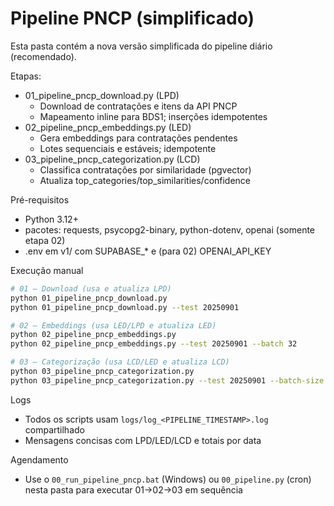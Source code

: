 # Pipeline PNCP (simplificado)

Esta pasta contém a nova versão simplificada do pipeline diário (recomendado).

Etapas:
- 01_pipeline_pncp_download.py (LPD)
  - Download de contratações e itens da API PNCP
  - Mapeamento inline para BDS1; inserções idempotentes
- 02_pipeline_pncp_embeddings.py (LED)
  - Gera embeddings para contratações pendentes
  - Lotes sequenciais e estáveis; idempotente
- 03_pipeline_pncp_categorization.py (LCD)
  - Classifica contratações por similaridade (pgvector)
  - Atualiza top_categories/top_similarities/confidence

Pré-requisitos
- Python 3.12+
- pacotes: requests, psycopg2-binary, python-dotenv, openai (somente etapa 02)
- .env em v1/ com SUPABASE_* e (para 02) OPENAI_API_KEY

Execução manual
```bash
# 01 – Download (usa e atualiza LPD)
python 01_pipeline_pncp_download.py
python 01_pipeline_pncp_download.py --test 20250901

# 02 – Embeddings (usa LED/LPD e atualiza LED)
python 02_pipeline_pncp_embeddings.py
python 02_pipeline_pncp_embeddings.py --test 20250901 --batch 32

# 03 – Categorização (usa LCD/LED e atualiza LCD)
python 03_pipeline_pncp_categorization.py
python 03_pipeline_pncp_categorization.py --test 20250901 --batch-size 300 --top-k 5
```

Logs
- Todos os scripts usam `logs/log_<PIPELINE_TIMESTAMP>.log` compartilhado
- Mensagens concisas com LPD/LED/LCD e totais por data

Agendamento
- Use o `00_run_pipeline_pncp.bat` (Windows) ou `00_pipeline.py` (cron) nesta pasta para executar 01→02→03 em sequência
